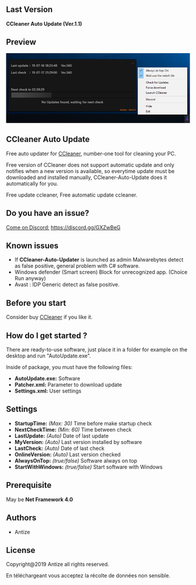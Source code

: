 ## Last Version
**CCleaner Auto Update (Ver.1.1)**

## Preview
![Preview](Images/Exemple.png)

## CCleaner Auto Update 
Free auto updater for [CCleaner](https://www.ccleaner.com), number-one tool for cleaning your PC.

Free version of CCleaner does not support automatic update and only notifies when a new version is available, so everytime update must be downloaded and installed manually, CCleaner-Auto-Update does it automatically for you.

Free update ccleaner, Free automatic update ccleaner.

## Do you have an issue?
[Come on Discord:](https://discord.gg/GXZwBeG) https://discord.gg/GXZwBeG

## Known issues
- If **CCleaner-Auto-Updater** is launched as admin Malwarebytes detect as false positive, general problem with C# software.
- Windows defender (Smart screen) Block for unrecognized app. (Choice Run anyway)
- Avast : IDP Generic detect as false positive.

## Before you start
Consider buy [CCleaner](https://www.ccleaner.com) if you like it.

## How do I get started ?
There are ready-to-use software, just place it in a folder for example on the desktop and run "AutoUpdate.exe".

Inside of package, you must have the following files:
- **AutoUpdate.exe:** Software
- **Patcher.xml:** Parameter to download update
- **Settings.xml:** User settings

## Settings
- **StartupTime:** *(Max: 30)* Time before make startup check
- **NextCheckTime:** *(Min: 60)* Time between check
- **LastUpdate:** *(Auto)* Date of last update
- **MyVersion:** *(Auto)* Last version installed by software
- **LastCheck:** *(Auto)* Date of last check
- **OnlineVersion:** *(Auto)* Last version checked
- **AlwaysOnTop:** *(true/false)* Software always on top
- **StartWithWindows:** *(true/false)* Start software with Windows

## Prerequisite
May be **Net Framework 4.0**

## Authors
- Antize

## License
Copyright@2019 Antize all rights reserved.

En téléchargeant vous acceptez la récolte de données non sensible.
